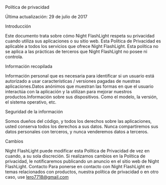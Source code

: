 Política de privacidad

Última actualización: 29 de julio de 2017

Introducción

Este documento trata sobre cómo Night FlashLight respeta su privacidad cuando utiliza sus aplicaciones o su sitio web. Esta Política de Privacidad es aplicable a todos los servicios que ofrece Night FlashLight. Esta política no se aplica a las prácticas de terceros que Night FlashLight no posee ni controla.

Información recopilada

Información personal que es necesaria para identificar si un usuario está autorizado a usar características / versiones pagadas de nuestras aplicaciones.Datos anónimos que muestran las formas en que el usuario interactúa con la aplicación y la utilizan para mejorar nuestros productos.Información sobre sus dispositivos. Como el modelo, la versión, el sistema operativo, etc.

Seguridad de la información

Somos dueños del código, y todos los derechos sobre las aplicaciones, usted conserva todos los derechos a sus datos. Nunca compartiremos sus datos personales con terceros, y nunca venderemos datos a terceros.

Cambios

Night FlashLight puede modificar esta Política de Privacidad de vez en cuando, a su sola discreción. Si realizamos cambios en la Política de privacidad, le notificaremos publicando un anuncio en el sitio web de Night FlashLight. Contacto Para ponerse en contacto con Night FlashLight en temas relacionados con productos, nuestra política de privacidad o en otro caso, use lero7718@gmail.com
